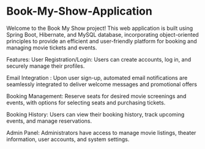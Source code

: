 # Book-My-Show-Application
Welcome to the Book My Show project! This web application is built using Spring Boot, Hibernate, and MySQL database, incorporating object-oriented principles to provide an efficient and user-friendly platform for booking and managing movie tickets and events.

Features:
User Registration/Login: Users can create accounts, log in, and securely manage their profiles.

Email Integration : Upon user sign-up, automated email notifications are seamlessly integrated to deliver welcome messages and promotional offers

Booking Management: Reserve seats for desired movie screenings and events, with options for selecting seats and purchasing tickets.

Booking History: Users can view their booking history, track upcoming events, and manage reservations.

Admin Panel: Administrators have access to manage movie listings, theater information, user accounts, and system settings.

